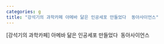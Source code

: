 ```yaml
---
categories: g
title: "강석기의 과학카페 아메바 닮은 인공세포 만들었다  동아사이언스"
---
```

[강석기의 과학카페] 아메바 닮은 인공세포 만들었다&nbsp;&nbsp;동아사이언스